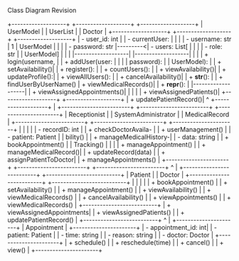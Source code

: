 Class Diagram Revision

+-------------------+          +-------------------+            +-------------------+
|     UserModel     |          |      UserList     |            |      Doctor       |
+-------------------+          +-------------------+            +-------------------+
| - user_id: int     |          | - currentUser:    |            |                   |
| - username: str    |   1      |   UserModel       |            |                   |
| - password: str    |---------<| - users: List[     |            |                   |
| - role: str        |          |   UserModel]      |            |                   |
|-------------------|          |-------------------|            |                   |
| + login(username, |          | + addUser(user:   |            |                   |
|     password):    |          |     UserModel):    |            | + setAvailability()|
| + register():     |          | + countUsers():    |            | + viewAvailability()|
| + updateProfile():|          | + viewAllUsers():  |            | + cancelAvailability()|
| + __str__():      |          | + findUserByUserName()         | + viewMedicalRecords()|
| + __repr__():     |          |-------------------|            | + viewAssignedAppointments()|
|                   |          |                                   | + viewAssignedPatients()|
+-------------------+          +-------------------+            | + updatePatientRecord()|
                                   ^                               +-------------------+
                                   |
+------------------------+ +------------------------+             +----------------------+
|    Receptionist       | | SystemAdministrator    |             |     MedicalRecord    |
+------------------------+ +------------------------+             +----------------------+
|                        | |                        |             | - recordID: int      |
| + checkDoctorAvaila-  | | + userManagement()     |             | - patient: Patient   |
|   bility()            | | + manageMedicalHistory-|             | - data: string       |
| + bookAppointment()    | |   Tracking()           |             |                      |
| + manageAppointment()  | | + manageMedicalRecord()|             | + updateRecord(data) |
| + assignPatientToDoctor| | + manageAppointments()  |             +----------------------+
+------------------------+ +------------------------+
                                   ^
                                   |
+--------------------------+      +--------------------------+
|        Patient           |      |        Doctor            |
+--------------------------+      +--------------------------+
|                          |      |                          |
| + bookAppointment()      |      | + setAvailability()      |
| + manageAppointment()    |      | + viewAvailability()     |
| + viewMedicalRecords()   |      | + cancelAvailability()   |
| + viewAppointments()     |      | + viewMedicalRecords()   |
+--------------------------+      | + viewAssignedAppointments|
                                   | + viewAssignedPatients() |
                                   | + updatePatientRecord()  |
                                   +--------------------------+
                                                    ^
                                                    |
                                            +----------------------+
                                            |      Appointment     |
                                            +----------------------+
                                            | - appointment_id: int|
                                            | - patient: Patient   |
                                            | - time: string       |
                                            | - reason: string     |
                                            | - doctor: Doctor     |
                                            +----------------------+
                                            | + schedule()         |
                                            | + reschedule(time)   |
                                            | + cancel()           |
                                            | + view()             |
                                            +----------------------+
